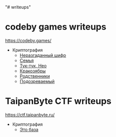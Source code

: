 "# writeups" 

# codeby games writeups
https://codeby.games/

* Криптография
    + [Неразгаданный шифр](https://github.com/MirniyVictor/writeups/tree/main/codeby/Crypto/An%20unsolved%20cipher)
    + [Семья](https://github.com/MirniyVictor/writeups/tree/main/codeby/Crypto/Family)
    + [Тук-тук, Нео](https://github.com/MirniyVictor/writeups/tree/main/codeby/Crypto/Knockknockneo)
    + [Кракозябры](https://github.com/MirniyVictor/writeups/tree/main/codeby/Crypto/Krakoziebras)
    + [Родственники](https://github.com/MirniyVictor/writeups/tree/main/codeby/Crypto/Relatives)
    + [Подозреваемый](https://github.com/MirniyVictor/writeups/tree/main/codeby/Crypto/Suspect)
 
# TaipanByte CTF writeups
https://ctf.taipanbyte.ru/

* Криптография
    + [Это база](https://github.com/MirniyVictor/writeups/tree/main/taipanbyte/Crypto/This%20is%20the%20base)
